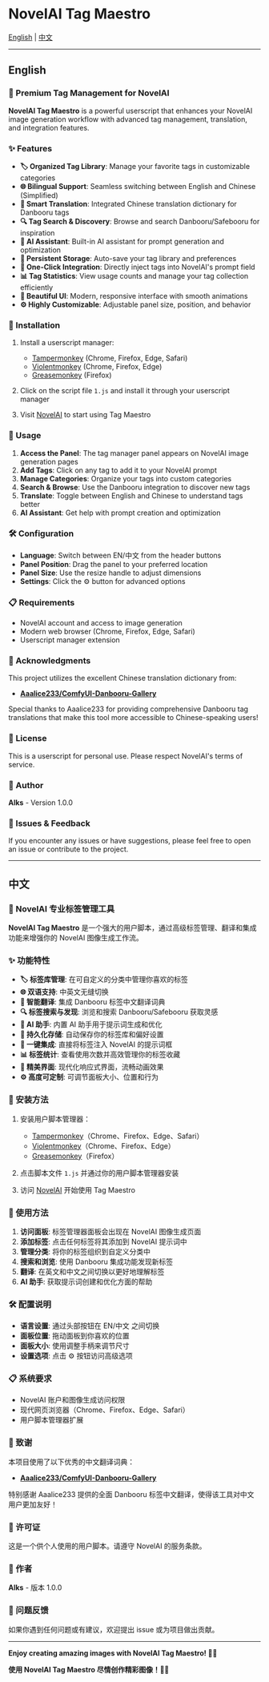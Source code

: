 # NovelAI Tag Maestro

[English](#english) | [中文](#chinese)

---

## <a name="english"></a>English

### 🎨 Premium Tag Management for NovelAI

**NovelAI Tag Maestro** is a powerful userscript that enhances your NovelAI image generation workflow with advanced tag management, translation, and integration features.

### ✨ Features

- **🏷️ Organized Tag Library**: Manage your favorite tags in customizable categories
- **🌐 Bilingual Support**: Seamless switching between English and Chinese (Simplified)
- **📖 Smart Translation**: Integrated Chinese translation dictionary for Danbooru tags
- **🔍 Tag Search & Discovery**: Browse and search Danbooru/Safebooru for inspiration
- **🤖 AI Assistant**: Built-in AI assistant for prompt generation and optimization
- **💾 Persistent Storage**: Auto-save your tag library and preferences
- **🎯 One-Click Integration**: Directly inject tags into NovelAI's prompt field
- **📊 Tag Statistics**: View usage counts and manage your tag collection efficiently
- **🎨 Beautiful UI**: Modern, responsive interface with smooth animations
- **⚙️ Highly Customizable**: Adjustable panel size, position, and behavior

### 🚀 Installation

1. Install a userscript manager:
   - [Tampermonkey](https://www.tampermonkey.net/) (Chrome, Firefox, Edge, Safari)
   - [Violentmonkey](https://violentmonkey.github.io/) (Chrome, Firefox, Edge)
   - [Greasemonkey](https://www.greasespot.net/) (Firefox)

2. Click on the script file `1.js` and install it through your userscript manager

3. Visit [NovelAI](https://novelai.net/image) to start using Tag Maestro

### 📝 Usage

1. **Access the Panel**: The tag manager panel appears on NovelAI image generation pages
2. **Add Tags**: Click on any tag to add it to your NovelAI prompt
3. **Manage Categories**: Organize your tags into custom categories
4. **Search & Browse**: Use the Danbooru integration to discover new tags
5. **Translate**: Toggle between English and Chinese to understand tags better
6. **AI Assistant**: Get help with prompt creation and optimization

### 🛠️ Configuration

- **Language**: Switch between EN/中文 from the header buttons
- **Panel Position**: Drag the panel to your preferred location
- **Panel Size**: Use the resize handle to adjust dimensions
- **Settings**: Click the ⚙ button for advanced options

### 📋 Requirements

- NovelAI account and access to image generation
- Modern web browser (Chrome, Firefox, Edge, Safari)
- Userscript manager extension

### 🙏 Acknowledgments

This project utilizes the excellent Chinese translation dictionary from:
- **[Aaalice233/ComfyUI-Danbooru-Gallery](https://github.com/Aaalice233/ComfyUI-Danbooru-Gallery)**

Special thanks to Aaalice233 for providing comprehensive Danbooru tag translations that make this tool more accessible to Chinese-speaking users!

### 📄 License

This is a userscript for personal use. Please respect NovelAI's terms of service.

### 👤 Author

**Alks** - Version 1.0.0

### 🐛 Issues & Feedback

If you encounter any issues or have suggestions, please feel free to open an issue or contribute to the project.

---

## <a name="chinese"></a>中文

### 🎨 NovelAI 专业标签管理工具

**NovelAI Tag Maestro** 是一个强大的用户脚本，通过高级标签管理、翻译和集成功能来增强你的 NovelAI 图像生成工作流。

### ✨ 功能特性

- **🏷️ 标签库管理**: 在可自定义的分类中管理你喜欢的标签
- **🌐 双语支持**: 中英文无缝切换
- **📖 智能翻译**: 集成 Danbooru 标签中文翻译词典
- **🔍 标签搜索与发现**: 浏览和搜索 Danbooru/Safebooru 获取灵感
- **🤖 AI 助手**: 内置 AI 助手用于提示词生成和优化
- **💾 持久化存储**: 自动保存你的标签库和偏好设置
- **🎯 一键集成**: 直接将标签注入 NovelAI 的提示词框
- **📊 标签统计**: 查看使用次数并高效管理你的标签收藏
- **🎨 精美界面**: 现代化响应式界面，流畅动画效果
- **⚙️ 高度可定制**: 可调节面板大小、位置和行为

### 🚀 安装方法

1. 安装用户脚本管理器：
   - [Tampermonkey](https://www.tampermonkey.net/)（Chrome、Firefox、Edge、Safari）
   - [Violentmonkey](https://violentmonkey.github.io/)（Chrome、Firefox、Edge）
   - [Greasemonkey](https://www.greasespot.net/)（Firefox）

2. 点击脚本文件 `1.js` 并通过你的用户脚本管理器安装

3. 访问 [NovelAI](https://novelai.net/image) 开始使用 Tag Maestro

### 📝 使用方法

1. **访问面板**: 标签管理器面板会出现在 NovelAI 图像生成页面
2. **添加标签**: 点击任何标签将其添加到 NovelAI 提示词中
3. **管理分类**: 将你的标签组织到自定义分类中
4. **搜索和浏览**: 使用 Danbooru 集成功能发现新标签
5. **翻译**: 在英文和中文之间切换以更好地理解标签
6. **AI 助手**: 获取提示词创建和优化方面的帮助

### 🛠️ 配置说明

- **语言设置**: 通过头部按钮在 EN/中文 之间切换
- **面板位置**: 拖动面板到你喜欢的位置
- **面板大小**: 使用调整手柄来调节尺寸
- **设置选项**: 点击 ⚙ 按钮访问高级选项

### 📋 系统要求

- NovelAI 账户和图像生成访问权限
- 现代网页浏览器（Chrome、Firefox、Edge、Safari）
- 用户脚本管理器扩展

### 🙏 致谢

本项目使用了以下优秀的中文翻译词典：
- **[Aaalice233/ComfyUI-Danbooru-Gallery](https://github.com/Aaalice233/ComfyUI-Danbooru-Gallery)**

特别感谢 Aaalice233 提供的全面 Danbooru 标签中文翻译，使得该工具对中文用户更加友好！

### 📄 许可证

这是一个供个人使用的用户脚本。请遵守 NovelAI 的服务条款。

### 👤 作者

**Alks** - 版本 1.0.0

### 🐛 问题反馈

如果你遇到任何问题或有建议，欢迎提出 issue 或为项目做出贡献。

---

**Enjoy creating amazing images with NovelAI Tag Maestro! 🎨✨**

**使用 NovelAI Tag Maestro 尽情创作精彩图像！🎨✨**
